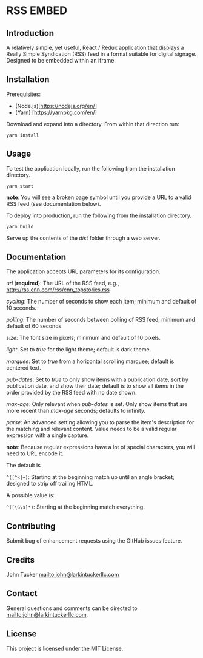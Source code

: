 # RSS EMBED

## Introduction

A relatively simple, yet useful, React / Redux application that displays
a Really Simple Syndication (RSS) feed in a format suitable for
digital signage. Designed to be embedded within an iframe.

## Installation

Prerequisites:

* (Node.js)[https://nodejs.org/en/]
* (Yarn) [https://yarnpkg.com/en/]

Download and expand into a directory. From within that direction run:

`yarn install`

## Usage

To test the application locally, run the following from the installation
directory.

`yarn start`

**note**: You will see a broken page symbol until you provide a URL to
a valid RSS feed (see documentation below).

To deploy into production, run the following from the installation directory.

`yarn build`

Serve up the contents of the  *dist* folder through a web server.

## Documentation

The application accepts URL parameters for its configuration.

*url* (**required**): The URL of the RSS feed, e.g.,
http://rss.cnn.com/rss/cnn_topstories.rss

*cycling*: The number of seconds to show each item; minimum and default
of 10 seconds.

*polling*: The number of seconds between polling of RSS feed; minimum and
default of 60 seconds.

*size*: The font size in pixels; minimum and default of 10 pixels.

*light*: Set to *true* for the light theme; default is dark theme.

*marquee*: Set to *true* from a horizontal scrolling marquee; default
is centered text.

*pub-dates*: Set to *true* to only show items with a publication date,
sort by publication date, and show their date; default is to show all
items in the order provided by the RSS feed with no date shown.

*max-age*: Only relevant when *pub-dates* is set. Only show items that
are more recent than *max-age* seconds; defaults to infinity.

*parse*: An advanced setting allowing you to parse the item's description
for the matching and relevant content. Value needs to be a valid regular
expression with a single capture.

**note**: Because regular expressions have a lot of special characters, you
will need to URL encode it.

The default is

`^([^<]+)`: Starting at the beginning match up until an angle bracket;
designed to strip off trailing HTML.

A possible value is:

`^([\S\s]*)`: Starting at the beginning match everything.

## Contributing

Submit bug of enhancement requests using the GitHub issues feature.

## Credits

John Tucker <mailto:john@larkintuckerllc.com>

## Contact

General questions and comments can be directed to <mailto:john@larkintuckerllc.com>.

## License

This project is licensed under the MIT License.
